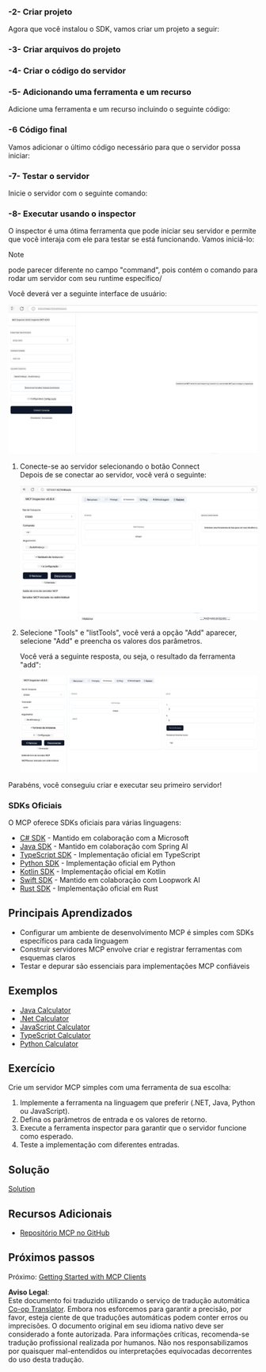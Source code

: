 <!--
CO_OP_TRANSLATOR_METADATA:
{
  "original_hash": "37563349cd6894fe00489bf3b4d488ae",
  "translation_date": "2025-06-02T10:33:05+00:00",
  "source_file": "03-GettingStarted/01-first-server/README.md",
  "language_code": "br"
}
-->
### -2- Criar projeto

Agora que você instalou o SDK, vamos criar um projeto a seguir:

### -3- Criar arquivos do projeto

### -4- Criar o código do servidor

### -5- Adicionando uma ferramenta e um recurso

Adicione uma ferramenta e um recurso incluindo o seguinte código:

### -6 Código final

Vamos adicionar o último código necessário para que o servidor possa iniciar:

### -7- Testar o servidor

Inicie o servidor com o seguinte comando:

### -8- Executar usando o inspector

O inspector é uma ótima ferramenta que pode iniciar seu servidor e permite que você interaja com ele para testar se está funcionando. Vamos iniciá-lo:

> [!NOTE]
> pode parecer diferente no campo "command", pois contém o comando para rodar um servidor com seu runtime específico/

Você deverá ver a seguinte interface de usuário:

![Connect](../../../../translated_images/connect.141db0b2bd05f096fb1dd91273771fd8b2469d6507656c3b0c9df4b3c5473929.br.png)

1. Conecte-se ao servidor selecionando o botão Connect  
   Depois de se conectar ao servidor, você verá o seguinte:

   ![Connected](../../../../translated_images/connected.73d1e042c24075d386cacdd4ee7cd748c16364c277d814e646ff2f7b5eefde85.br.png)

2. Selecione "Tools" e "listTools", você verá a opção "Add" aparecer, selecione "Add" e preencha os valores dos parâmetros.

   Você verá a seguinte resposta, ou seja, o resultado da ferramenta "add":

   ![Result of running add](../../../../translated_images/ran-tool.a5a6ee878c1369ec1e379b81053395252a441799dbf23416c36ddf288faf8249.br.png)

Parabéns, você conseguiu criar e executar seu primeiro servidor!

### SDKs Oficiais

O MCP oferece SDKs oficiais para várias linguagens:
- [C# SDK](https://github.com/modelcontextprotocol/csharp-sdk) - Mantido em colaboração com a Microsoft
- [Java SDK](https://github.com/modelcontextprotocol/java-sdk) - Mantido em colaboração com Spring AI
- [TypeScript SDK](https://github.com/modelcontextprotocol/typescript-sdk) - Implementação oficial em TypeScript
- [Python SDK](https://github.com/modelcontextprotocol/python-sdk) - Implementação oficial em Python
- [Kotlin SDK](https://github.com/modelcontextprotocol/kotlin-sdk) - Implementação oficial em Kotlin
- [Swift SDK](https://github.com/modelcontextprotocol/swift-sdk) - Mantido em colaboração com Loopwork AI
- [Rust SDK](https://github.com/modelcontextprotocol/rust-sdk) - Implementação oficial em Rust

## Principais Aprendizados

- Configurar um ambiente de desenvolvimento MCP é simples com SDKs específicos para cada linguagem
- Construir servidores MCP envolve criar e registrar ferramentas com esquemas claros
- Testar e depurar são essenciais para implementações MCP confiáveis

## Exemplos

- [Java Calculator](../samples/java/calculator/README.md)
- [.Net Calculator](../../../../03-GettingStarted/samples/csharp)
- [JavaScript Calculator](../samples/javascript/README.md)
- [TypeScript Calculator](../samples/typescript/README.md)
- [Python Calculator](../../../../03-GettingStarted/samples/python)

## Exercício

Crie um servidor MCP simples com uma ferramenta de sua escolha:
1. Implemente a ferramenta na linguagem que preferir (.NET, Java, Python ou JavaScript).
2. Defina os parâmetros de entrada e os valores de retorno.
3. Execute a ferramenta inspector para garantir que o servidor funcione como esperado.
4. Teste a implementação com diferentes entradas.

## Solução

[Solution](./solution/README.md)

## Recursos Adicionais

- [Repositório MCP no GitHub](https://github.com/microsoft/mcp-for-beginners)

## Próximos passos

Próximo: [Getting Started with MCP Clients](/03-GettingStarted/02-client/README.md)

**Aviso Legal**:  
Este documento foi traduzido utilizando o serviço de tradução automática [Co-op Translator](https://github.com/Azure/co-op-translator). Embora nos esforcemos para garantir a precisão, por favor, esteja ciente de que traduções automáticas podem conter erros ou imprecisões. O documento original em seu idioma nativo deve ser considerado a fonte autorizada. Para informações críticas, recomenda-se tradução profissional realizada por humanos. Não nos responsabilizamos por quaisquer mal-entendidos ou interpretações equivocadas decorrentes do uso desta tradução.